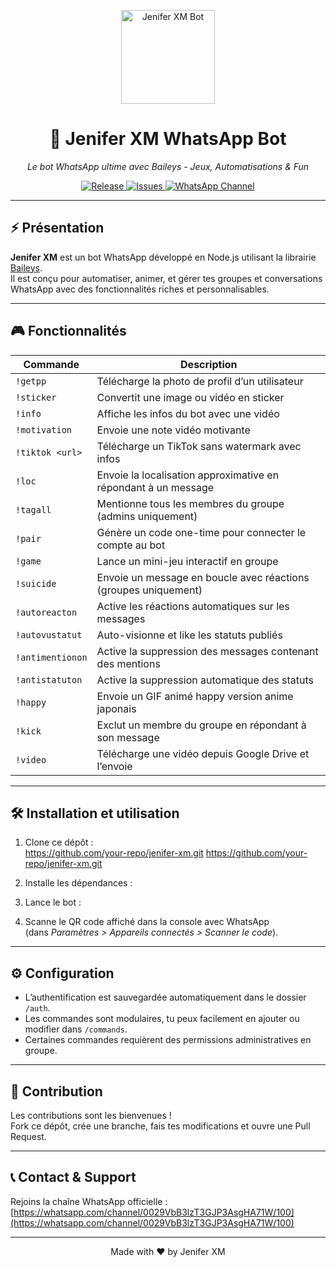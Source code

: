 <p align="center">
  <img src="https://github.com/mikaelkabore175-dotcom/Jenifer-xm-/logo.png" alt="Jenifer XM Bot" width="150"/>
</p>

<h1 align="center">🤖 Jenifer XM WhatsApp Bot</h1>
<p align="center">
  <em>Le bot WhatsApp ultime avec Baileys - Jeux, Automatisations & Fun</em>
</p>

<p align="center">
  <a href="https://github.com/mikaelkabore175-dotcom/Jenifer-xm-/releases">
    <img src="https://img.shields.io/github/v/release/https://github.com/mikaelkabore175-dotcom/jenifer-xm?style=for-the-badge" alt="Release"/>
  </a>
  <a href="https://github.com/mikaelkabore175-dotcom/Jenifer-xm-/issues">
    <img src="https://img.shields.io/github/issues/your-repo/jenifer-xm?style=for-the-badge" alt="Issues"/>
  </a>
  <a href="https://whatsapp.com/channel/0029VbB3lzT3GJP3AsgHA71W/100">
    <img src="https://img.shields.io/badge/WhatsApp_Channel-JeniferXM-25d366?style=for-the-badge&logo=whatsapp" alt="WhatsApp Channel"/>
  </a>
</p>

---

## ⚡ Présentation

**Jenifer XM** est un bot WhatsApp développé en Node.js utilisant la librairie [Baileys](https://github.com/WhiskeySockets/Baileys).  
Il est conçu pour automatiser, animer, et gérer tes groupes et conversations WhatsApp avec des fonctionnalités riches et personnalisables.

---

## 🎮 Fonctionnalités

| Commande        | Description                                                           |
|-----------------|------------------------------------------------------------------------|
| `!getpp`        | Télécharge la photo de profil d’un utilisateur                         |
| `!sticker`      | Convertit une image ou vidéo en sticker                               |
| `!info`         | Affiche les infos du bot avec une vidéo                               |
| `!motivation`   | Envoie une note vidéo motivante                                       |
| `!tiktok <url>` | Télécharge un TikTok sans watermark avec infos                        |
| `!loc`          | Envoie la localisation approximative en répondant à un message        |
| `!tagall`       | Mentionne tous les membres du groupe (admins uniquement)              |
| `!pair`         | Génère un code one-time pour connecter le compte au bot              |
| `!game`         | Lance un mini-jeu interactif en groupe                               |
| `!suicide`      | Envoie un message en boucle avec réactions (groupes uniquement)       |
| `!autoreacton`  | Active les réactions automatiques sur les messages                    |
| `!autovustatut` | Auto-visionne et like les statuts publiés                            |
| `!antimentionon`| Active la suppression des messages contenant des mentions            |
| `!antistatuton` | Active la suppression automatique des statuts                        |
| `!happy`        | Envoie un GIF animé happy version anime japonais                      |
| `!kick`         | Exclut un membre du groupe en répondant à son message                |
| `!video`        | Télécharge une vidéo depuis Google Drive et l’envoie                  |

---

## 🛠️ Installation et utilisation

1. Clone ce dépôt :  
https://github.com/your-repo/jenifer-xm.git
https://github.com/your-repo/jenifer-xm.git

2. Installe les dépendances :  


3. Lance le bot :  


4. Scanne le QR code affiché dans la console avec WhatsApp  
(dans *Paramètres > Appareils connectés > Scanner le code*).

---

## ⚙️ Configuration

- L’authentification est sauvegardée automatiquement dans le dossier `/auth`.
- Les commandes sont modulaires, tu peux facilement en ajouter ou modifier dans `/commands`.
- Certaines commandes requièrent des permissions administratives en groupe.

---

## 🚀 Contribution

Les contributions sont les bienvenues !  
Fork ce dépôt, crée une branche, fais tes modifications et ouvre une Pull Request.

---

## 📞 Contact & Support

Rejoins la chaîne WhatsApp officielle :  
[https://whatsapp.com/channel/0029VbB3lzT3GJP3AsgHA71W/100](https://whatsapp.com/channel/0029VbB3lzT3GJP3AsgHA71W/100)

---

<p align="center">Made with ❤️ by Jenifer XM</p>
